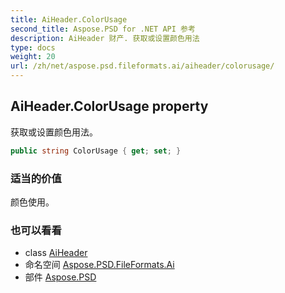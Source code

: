 ```yaml
---
title: AiHeader.ColorUsage
second_title: Aspose.PSD for .NET API 参考
description: AiHeader 财产. 获取或设置颜色用法
type: docs
weight: 20
url: /zh/net/aspose.psd.fileformats.ai/aiheader/colorusage/
---
```

## AiHeader.ColorUsage property

获取或设置颜色用法。

```csharp
public string ColorUsage { get; set; }
```

### 适当的价值

颜色使用。

### 也可以看看

* class [AiHeader](../)
* 命名空间 [Aspose.PSD.FileFormats.Ai](../../aiheader/)
* 部件 [Aspose.PSD](../../../)


